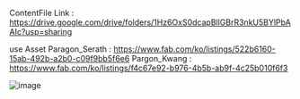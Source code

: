 ContentFile Link : https://drive.google.com/drive/folders/1Hz6OxS0dcapBllGBrR3nkU5BYlPbAAIc?usp=sharing

use Asset
Paragon_Serath : https://www.fab.com/ko/listings/522b6160-15ab-492b-a2b0-c09f9bb5f6e6
Pargon_Kwang : https://www.fab.com/ko/listings/f4c67e92-b976-4b5b-ab9f-4c25b010f6f3

![image](https://github.com/user-attachments/assets/fdf4d901-dc37-4957-bfcb-081ba57ac6ee)
